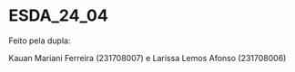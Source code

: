 # ESDA_24_04

Feito pela dupla:  

Kauan Mariani Ferreira (231708007) e Larissa Lemos Afonso (231708006)